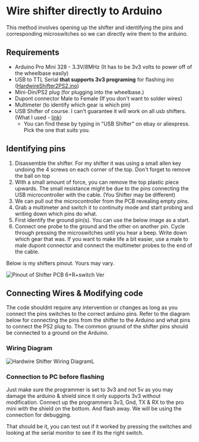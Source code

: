 # Wire shifter directly to Arduino
This method involves opening up the shifter and identifying the pins and corresponding microswitches so we can directly wire them to the arduino.

## Requirements
* Arduino Pro Mini 328 - 3.3V/8MHz (It has to be 3v3 volts to power off of the wheelbase easily)
* USB to TTL Serial **that supports 3v3 programing**  for flashing ino ([HardwireShifter2PS2.ino](/HardwireShifter2PS2/HardwireShifter2PS2.ino "HardwireShifter2PS2.ino"))
* Mini-Din/PS2 plug (for plugging into the wheelbase.)
* Dupont connector Male to Female (If you don't want to solder wires)
* Multimeter (to identify which gear is which pin)
* USB Shifter of course. I can't guarantee it will work on all usb shifters. (What I used - [link](Images/USB%20Shifter.jpg "USB Shifter"))
  * You can find these by typing in "USB Shifter" on ebay or aliexpress. Pick the one that suits you.

## Identifying pins
1. Disassemble the shifter. For my shifter it was using a small allen key undoing the 4 screws on each corner of the top. Don't forget to remove the ball on top
2. With a small amount of force, you can remove the top plastic piece upwards. The small resistance might be due to the pins connecting the USB microcontroller with the cable. (You Shifter may be different)
3. We can pull out the microcontroller from the PCB revealing empty pins.
4. Grab a multimeter and switch it to continuity mode and start probing and writing down which pins do what.
5. First identify the ground pin(s). You can use the below image as a start. 
6. Connect one probe to the ground and the other on another pin. Cycle through pressing the microswitches until you hear a beep. Write down which gear that was. If you want to make life a bit easier, use a male to male dupont connector and connect the multimeter probes to the end of the cable.

Below is my shifters pinout. Yours may vary.

![Pinout of Shifter PCB 6+R+switch Ver](https://github.com/azzajess/USB-Shifter-to-Thrustmaster-Wheelbase/assets/40465008/bc0d2ea4-aaf2-4b70-ab95-aa42036b9a00)

## Connecting Wires & Modifying code
The code shouldnt require any intervention or changes as long as you connect the pins switches to the correct arduino pins. Refer to the diagram below for connecting the pins from the shifter to the Arduino and what pins to connect the PS2 plug to. The common ground of the shifter pins should be connected to a ground on the Arduino.

### Wiring Diagram

![Hardwire Shifter Wiring DiagramL](https://github.com/azzajess/USB-Shifter-to-Thrustmaster-Wheelbase/assets/40465008/d3780173-6143-4a0a-9bc5-9cf9eb9b1583)


### Connection to PC before flashing
Just make sure the programmer is set to 3v3 and not 5v as you may damage the arduino & shield since it only supports 3v3 without modification. Connect up the programmers 3v3, Gnd, TX & RX to the pro mini with the shield on the bottom. And flash away. We will be using the connection for debugging.

That should be it, you can test out if it worked by pressing the switches and looking at the serial monitor to see if its the right switch.

